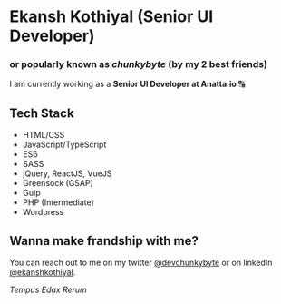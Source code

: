 # Ekansh Kothiyal (Senior UI Developer)
### or popularly known as *chunkybyte* (by my 2 best friends)

I am currently working as a **Senior UI Developer at Anatta.io** 🔠

## Tech Stack 

* HTML/CSS
* JavaScript/TypeScript
* ES6
* SASS
* jQuery, ReactJS, VueJS
* Greensock (GSAP)
* Gulp
* PHP (Intermediate)
* Wordpress

## Wanna make frandship with me?

You can reach out to me on my twitter [@devchunkybyte](https://twitter.com/devchunkybyte) or on linkedIn [@ekanshkothiyal](https://www.linkedin.com/in/ekanshkothiyal/).

*Tempus Edax Rerum*
